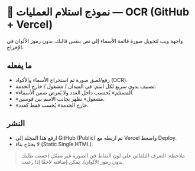 # 📌 نموذج استلام العمليات — OCR (GitHub + Vercel)

واجهة ويب لتحويل صورة قائمة الأسماء إلى نص بنفس قالبك، بدون رموز الألوان في الإخراج.

## ما يفعله
- رفع/لصق صورة ثم استخراج الأسماء والأكواد (OCR).
- تصنيف يدوي سريع لكل اسم: في الميدان / مشغول / خارج الخدمة.
- «المستلم» يُحتسب داخل العدد ولا يُعرض ضمن الأسماء.
- «مشغول» تظهر بجانب الاسم بين قوسين.
- «خارج الخدمة» يُحسب فقط كعدد.

## النشر
- ارفع هذا المجلد إلى GitHub (Public) ثم اربطه مع Vercel واضغط Deploy.
- لا يحتاج بناء (Static Single HTML).

> ملاحظة: التعرف التلقائي على لون النقاط في الصورة غير مفعّل (حسب طلبك بدون رموز الألوان). يمكن إضافته لاحقًا إذا رغبت.
